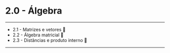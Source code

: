 # 2.0 - Álgebra
---
* 2.1 - Matrizes e vetores 🔳
* 2.2 - Álgebra matricial 🔳
* 2.3 - Distâncias e produto interno 🔳
---

